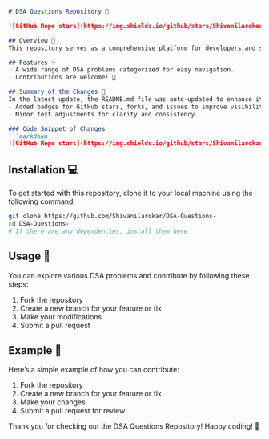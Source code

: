 ```markdown
# DSA Questions Repository 🧠

![GitHub Repo stars](https://img.shields.io/github/stars/Shivanilarokar/DSA-Questions-?style=social) ![GitHub forks](https://img.shields.io/github/forks/Shivanilarokar/DSA-Questions-?style=social) ![GitHub issues](https://img.shields.io/github/issues/Shivanilarokar/DSA-Questions-)

## Overview 🌟
This repository serves as a comprehensive platform for developers and students to enhance their problem-solving skills in Data Structures and Algorithms (DSA). It includes a collection of problems categorized for easy navigation.

## Features ✨
- A wide range of DSA problems categorized for easy navigation.
- Contributions are welcome! 🤝

## Summary of the Changes 📝
In the latest update, the README.md file was auto-updated to enhance its presentation and provide additional information such as repository statistics. The following changes were made:
- Added badges for GitHub stars, forks, and issues to improve visibility and engagement.
- Minor text adjustments for clarity and consistency.

### Code Snippet of Changes
```markdown
![GitHub Repo stars](https://img.shields.io/github/stars/Shivanilarokar/DSA-Questions-?style=social) ![GitHub forks](https://img.shields.io/github/forks/Shivanilarokar/DSA-Questions-?style=social) ![GitHub issues](https://img.shields.io/github/issues/Shivanilarokar/DSA-Questions-)
```

## Installation 💻
To get started with this repository, clone it to your local machine using the following command:
```bash
git clone https://github.com/Shivanilarokar/DSA-Questions-
cd DSA-Questions-
# If there are any dependencies, install them here
```

## Usage 🚀
You can explore various DSA problems and contribute by following these steps:
1. Fork the repository
2. Create a new branch for your feature or fix
3. Make your modifications
4. Submit a pull request

## Example 📝
Here’s a simple example of how you can contribute:
1. Fork the repository
2. Create a new branch for your feature or fix
3. Make your changes
4. Submit a pull request for review

Thank you for checking out the DSA Questions Repository! Happy coding! 🎉
```